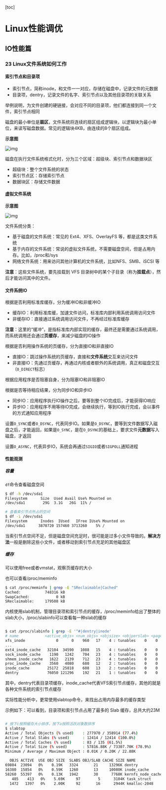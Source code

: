 [toc]



# Linux性能调优

## IO性能篇

### 23 Linux文件系统如何工作

#### 索引节点和目录项

* 索引节点，简称inode，和文件一一对应，存储在磁盘中，记录文件的元数据
* 目录项，dentry，记录文件的名字、索引节点以及其他目录项的关联关系



举例说明，为文件创建的硬链接，会对应不同的目录项，他们都连接到同一个文件，索引节点相同



磁盘的最小单位是**扇区**，文件系统将连续的扇区组成逻辑块，以逻辑块为最小单位，来读写磁盘数据。常见的逻辑块4KB，由连续的8个扇区组成。

**示意图**

![img](https://static001.geekbang.org/resource/image/32/47/328d942a38230a973f11bae67307be47.png)



磁盘在执行文件系统格式化时，分为三个区域：超级块、索引节点和数据块区

* 超级块：整个文件系统的状态
* 索引节点区：存储索引节点
* 数据块区：存储文件数据



#### 虚拟文件系统

**示意图**

![img](https://static001.geekbang.org/resource/image/72/12/728b7b39252a1e23a7a223cdf4aa1612.png)

文件系统分类：

* 基于磁盘的文件系统：常见的 Ext4、XFS、OverlayFS 等，都是这类文件系统
* 基于内存的文件系统：常说的虚拟文件系统，不需要磁盘空间，但是占用内存。比如，/proc和/sys
* 网络文件系统：用来访问其他计算机的文件系统，比如NFS、SMB、iSCSI 等

**注意**：这些文件系统，要先挂载到 VFS 目录树中的某个子目录（称为**挂载点**），然后才能访问其中的文件。



#### 文件系统IO

根据是否利用标准库缓存，分为缓冲IO和非缓冲IO

* 缓存IO：利用标准库缓，加速文件访问，标准库内部利用系统调用访问文件
* 非缓存IO：直接通过系统调用访问文件，不再经过标准库缓存

**注意**：这里的“缓冲”，是指标准库内部实现的缓存，最终还是需要通过系统调用，而系统调用还会通过**页缓存**，来减少磁盘的IO操作



根据是否利用操作系统的页缓存，分为直接IO和非直接IO

* 直接IO：跳过操作系统的页缓存，直接和**文件系统**交互来访问文件
* 非直接IO：先通过页缓存，再通过内核或者额外的系统调用，真正和磁盘交互（`O_DIRECT`标志）



根据应用程序是否阻塞自身，分为阻塞IO和非阻塞IO



根据是否等待相应结果，分为同步IO和异步IO

* 同步IO：应用程序执行IO操作之后，要等到整个IO完成后，才能获得IO响应
* 异步IO：应用程序不用等待IO完成，会继续执行，等到IO执行完成，会以事件的方式通知应用程序

设置`O_SYNC`或者`O_DSYNC`，代表同步IO。如果是`O_DSYNC`，要等到文件数据写入磁盘之后，才能返回，如果是`O_SYNC`，是在`O_DSYNC`的基础上，要求文件**元数据**写入磁盘，才返回



设置`O_ASYNC`，代表异步IO，系统会再通过`SIGIO`或者`SIGPOLL`通知进程

#### 性能观测

##### 容量

`df`命令查看磁盘空间

```bash
$ df -h /dev/sda1 
Filesystem      Size  Used Avail Use% Mounted on 
/dev/sda1        29G  3.1G   26G  11% / 

# 查看索引节点所占的空间
$ df -i /dev/sda1 
Filesystem      Inodes  IUsed   IFree IUse% Mounted on 
/dev/sda1      3870720 157460 3713260    5% / 
```

当索引节点空间不足，但是磁盘空间充足时，很可能是过多小文件导致的。**解决方法**一般是删除这些小文件，或者移动到索引节点充足的其他磁盘区

##### 缓存

可以使用free或者vmstat，观察页缓存的大小

也可以查看/proc/meminfo

```bash
$ cat /proc/meminfo | grep -E "SReclaimable|Cached" 
Cached:           748316 kB 
SwapCached:            0 kB 
SReclaimable:     179508 kB 
```

内核使用slab机制，管理目录项和索引节点的缓存，/proc/meminfo给出了整体的slab大小，/proc/slabinfo可以查看每一种slab的缓存

```bash

$ cat /proc/slabinfo | grep -E '^#|dentry|inode' 
# name            <active_objs> <num_objs> <objsize> <objperslab> <pagesperslab> : tunables <limit> <batchcount> <sharedfactor> : slabdata <active_slabs> <num_slabs> <sharedavail> 
xfs_inode              0      0    960   17    4 : tunables    0    0    0 : slabdata      0      0      0 
... 
ext4_inode_cache   32104  34590   1088   15    4 : tunables    0    0    0 : slabdata   2306   2306      0hugetlbfs_inode_cache     13     13    624   13    2 : tunables    0    0    0 : slabdata      1      1      0 
sock_inode_cache    1190   1242    704   23    4 : tunables    0    0    0 : slabdata     54     54      0 
shmem_inode_cache   1622   2139    712   23    4 : tunables    0    0    0 : slabdata     93     93      0 
proc_inode_cache    3560   4080    680   12    2 : tunables    0    0    0 : slabdata    340    340      0 
inode_cache        25172  25818    608   13    2 : tunables    0    0    0 : slabdata   1986   1986      0 
dentry             76050 121296    192   21    1 : tunables    0    0    0 : slabdata   5776   5776      0 
```

其中，dentry代表目录项缓存，inode_cache代表VFS索引节点缓存，其他的就是各种文件系统的索引节点缓存



实际性能分析中，更常使用slabtop命令，来找出占用内存最多的缓存类型

示例如下：可以看到，目录项和索引节点占用了最多的 Slab 缓存，总共大约23M

```bash

# 按下c按照缓存大小排序，按下a按照活跃对象数排序 
$ slabtop 
Active / Total Objects (% used)    : 277970 / 358914 (77.4%) 
Active / Total Slabs (% used)      : 12414 / 12414 (100.0%) 
Active / Total Caches (% used)     : 83 / 135 (61.5%) 
Active / Total Size (% used)       : 57816.88K / 73307.70K (78.9%) 
Minimum / Average / Maximum Object : 0.01K / 0.20K / 22.88K 

  OBJS ACTIVE  USE OBJ SIZE  SLABS OBJ/SLAB CACHE SIZE NAME 
69804  23094   0%    0.19K   3324       21     13296K dentry 
16380  15854   0%    0.59K   1260       13     10080K inode_cache 
58260  55397   0%    0.13K   1942       30      7768K kernfs_node_cache 
   485    413   0%    5.69K     97        5      3104K task_struct 
  1472   1397   0%    2.00K     92       16      2944K kmalloc-2048 
```



